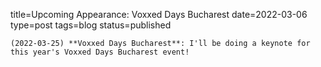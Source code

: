 
title=Upcoming Appearance: Voxxed Days Bucharest
date=2022-03-06
type=post
tags=blog
status=published
~~~~~~
(2022-03-25) **Voxxed Days Bucharest**: I'll be doing a keynote for this year's Voxxed Days Bucharest event!  
            